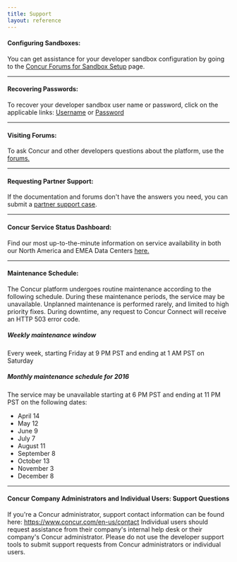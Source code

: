 ```yaml
---
title: Support
layout: reference
---
```


#### Configuring Sandboxes:
You can get assistance for your developer sandbox configuration by going to the [Concur Forums for Sandbox Setup][1] page.

- - -

#### Recovering Passwords:
To recover your developer sandbox user name or password, click on the applicable links: [Username][4] or [Password][5]

- - -

#### Visiting Forums:
To ask Concur and other developers questions about the platform, use the <a href="https://forum.developer.concur.com/">forums.</a>

- - -

#### Requesting Partner Support:  
If the documentation and forums don't have the answers you need, you can submit a [partner support case][3].

- - -

#### Concur Service Status Dashboard:
Find our most up-to-the-minute information on service availability in both our North America and EMEA Data Centers <a href="https://open.concur.com/" target="-blank">here.</a>

- - -

#### Maintenance Schedule:
The Concur platform undergoes routine maintenance according to the following schedule. During these maintenance periods, the service may be unavailable. Unplanned maintenance is performed rarely, and limited to high priority fixes. During downtime, any request to Concur Connect will receive an HTTP 503 error code.

##### Weekly maintenance window
Every week, starting Friday at 9 PM PST and ending at 1 AM PST on Saturday

##### Monthly maintenance schedule for 2016
The service may be unavailable starting at 6 PM PST and ending at 11 PM PST on the following dates:

* April 14
* May 12
* June 9
* July 7
* August 11
* September 8
* October 13
* November 3
* December 8

---

#### Concur Company Administrators and Individual Users:  Support Questions

If you're a Concur administrator, support contact information can be found here: <https://www.concur.com/en-us/contact>  Individual users should request assistance from their company's internal help desk or their company's Concur administrator.  Please do not use the developer support tools to submit support requests from Concur administrators or individual users.



[1]: https://forum.developer.concur.com/c/sandbox
[2]: https://developer.concur.com/docs-and-resources/forums
[3]: https://na4.salesforce.com/secur/login_portal.jsp?orgId=00D600000007Dq3&portalId=06060000000PrEi
[4]: https://www.concursolutions.com/profile/send_password_hint.asp?txtLoginID=&forgotName=1
[5]: https://www.concursolutions.com/profile/send_password_hint.asp?txtLoginID=&forgotName=0
